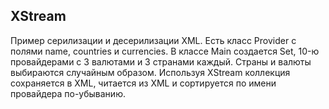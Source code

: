 ## XStream

Пример серилизации и десерилизации XML.
Есть класс Provider с полями name, countries и currencies. В классе Main создается Set, 10-ю провайдерами с 3 валютами и 3 странами каждый. Страны и валюты выбираются случайным образом. Используя XStream коллекция сохраняется в XML, читается из XML и сортируется по имени провайдера по-убыванию.
